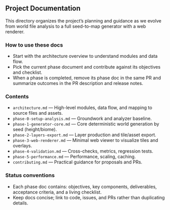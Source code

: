 ## Project Documentation

This directory organizes the project’s planning and guidance as we evolve from world file analysis to a full seed-to-map generator with a web renderer.

### How to use these docs
- Start with the architecture overview to understand modules and data flow.
- Pick the current phase document and contribute against its objectives and checklist.
- When a phase is completed, remove its phase doc in the same PR and summarize outcomes in the PR description and release notes.

### Contents
- `architecture.md` — High-level modules, data flow, and mapping to source files and assets.
- `phase-0-setup-analysis.md` — Groundwork and analyzer baseline.
- `phase-1-generator-core.md` — Core deterministic world generation by seed (height/biome).
- `phase-2-layers-export.md` — Layer production and tile/asset export.
- `phase-3-web-renderer.md` — Minimal web viewer to visualize tiles and overlays.
- `phase-4-validation.md` — Cross-checks, metrics, regression tests.
- `phase-5-performance.md` — Performance, scaling, caching.
- `contributing.md` — Practical guidance for proposals and PRs.

### Status conventions
- Each phase doc contains: objectives, key components, deliverables, acceptance criteria, and a living checklist.
- Keep docs concise; link to code, issues, and PRs rather than duplicating details.


